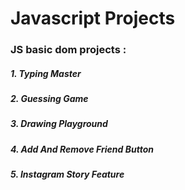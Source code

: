 # Javascript Projects

### JS basic dom projects :

##### 1. Typing Master

##### 2. Guessing Game

##### 3. Drawing Playground

##### 4. Add And Remove Friend Button

##### 5. Instagram Story Feature
